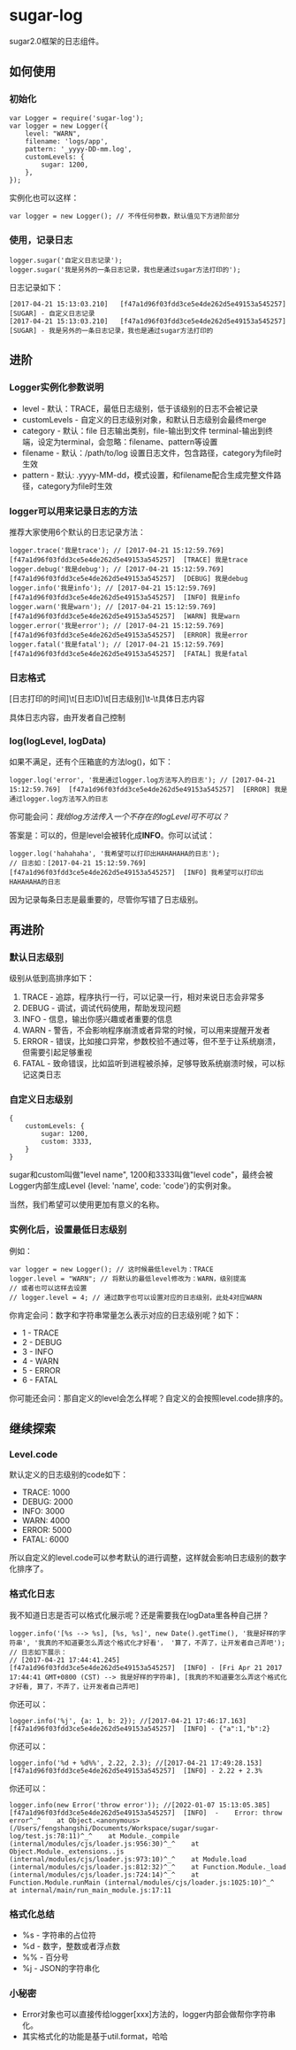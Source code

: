 # sugar-log
sugar2.0框架的日志组件。

## 如何使用
### 初始化

```
var Logger = require('sugar-log');
var logger = new Logger({
	level: "WARN",
	filename: 'logs/app',
	pattern: '_yyyy-DD-mm.log',
	customLevels: {
		sugar: 1200,
	},
});
```
实例化也可以这样：

```
var logger = new Logger(); // 不传任何参数，默认值见下方进阶部分
```
### 使用，记录日志
```
logger.sugar('自定义日志记录');
logger.sugar('我是另外的一条日志记录，我也是通过sugar方法打印的');
```
日志记录如下：

```
[2017-04-21 15:13:03.210]	[f47a1d96f03fdd3ce5e4de262d5e49153a545257]	[SUGAR] - 自定义日志记录
[2017-04-21 15:13:03.210]	[f47a1d96f03fdd3ce5e4de262d5e49153a545257]	[SUGAR] - 我是另外的一条日志记录，我也是通过sugar方法打印的
```

## 进阶
### Logger实例化参数说明
* level - 默认：TRACE，最低日志级别，低于该级别的日志不会被记录
* customLevels - 自定义的日志级别对象，和默认日志级别会最终merge
* category - 默认：file 日志输出类别，file-输出到文件 terminal-输出到终端，设定为terminal，会忽略：filename、pattern等设置
* filename - 默认：/path/to/log 设置日志文件，包含路径，category为file时生效
* pattern - 默认: .yyyy-MM-dd，模式设置，和filename配合生成完整文件路径，category为file时生效

### logger可以用来记录日志的方法
推荐大家使用6个默认的日志记录方法：

```
logger.trace('我是trace'); // [2017-04-21 15:12:59.769]	[f47a1d96f03fdd3ce5e4de262d5e49153a545257]	[TRACE] 我是trace
logger.debug('我是debug'); // [2017-04-21 15:12:59.769]	[f47a1d96f03fdd3ce5e4de262d5e49153a545257]	[DEBUG] 我是debug
logger.info('我是info'); // [2017-04-21 15:12:59.769]	[f47a1d96f03fdd3ce5e4de262d5e49153a545257]	[INFO] 我是info
logger.warn('我是warn'); // [2017-04-21 15:12:59.769]	[f47a1d96f03fdd3ce5e4de262d5e49153a545257]	[WARN] 我是warn
logger.error('我是error'); // [2017-04-21 15:12:59.769]	[f47a1d96f03fdd3ce5e4de262d5e49153a545257]	[ERROR] 我是error
logger.fatal('我是fatal'); // [2017-04-21 15:12:59.769]	[f47a1d96f03fdd3ce5e4de262d5e49153a545257]	[FATAL] 我是fatal
```

### 日志格式
[日志打印的时间]\t[日志ID]\t[日志级别]\t-\t具体日志内容

具体日志内容，由开发者自己控制

### log(logLevel, logData)
如果不满足，还有个压箱底的方法log()，如下：

```
logger.log('error', '我是通过logger.log方法写入的日志'); // [2017-04-21 15:12:59.769]	[f47a1d96f03fdd3ce5e4de262d5e49153a545257]	[ERROR] 我是通过logger.log方法写入的日志
```
你可能会问：*我给log方法传入一个不存在的logLevel可不可以？*

答案是：可以的，但是level会被转化成**INFO**。你可以试试：

```
logger.log('hahahaha', '我希望可以打印出HAHAHAHA的日志');
// 日志如：[2017-04-21 15:12:59.769]	[f47a1d96f03fdd3ce5e4de262d5e49153a545257]	[INFO] 我希望可以打印出HAHAHAHA的日志
```

因为记录每条日志是最重要的，尽管你写错了日志级别。


## 再进阶


### 默认日志级别
级别从低到高排序如下：

1. TRACE - 追踪，程序执行一行，可以记录一行，相对来说日志会非常多
2. DEBUG - 调试，调试代码使用，帮助发现问题
3. INFO - 信息，输出你感兴趣或者重要的信息
4. WARN - 警告，不会影响程序崩溃或者异常的时候，可以用来提醒开发者
5. ERROR - 错误，比如接口异常，参数校验不通过等，但不至于让系统崩溃，但需要引起足够重视
6. FATAL - 致命错误，比如监听到进程被杀掉，足够导致系统崩溃时候，可以标记这类日志

### 自定义日志级别
```
{
	customLevels: {
		sugar: 1200,
		custom: 3333,
	}
}
```
sugar和custom叫做"level name", 1200和3333叫做"level code"，最终会被Logger内部生成Level {level: 'name', code: 'code'}的实例对象。

当然，我们希望可以使用更加有意义的名称。

### 实例化后，设置最低日志级别
例如：

```
var logger = new Logger(); // 这时候最低level为：TRACE
logger.level = "WARN"; // 将默认的最低level修改为：WARN，级别提高
// 或者也可以这样去设置
// logger.level = 4; // 通过数字也可以设置对应的日志级别，此处4对应WARN
```
你肯定会问：数字和字符串常量怎么表示对应的日志级别呢？如下：

* 1 - TRACE
* 2 - DEBUG
* 3 - INFO
* 4 - WARN
* 5 - ERROR
* 6 - FATAL

你可能还会问：那自定义的level会怎么样呢？自定义的会按照level.code排序的。



## 继续探索

### Level.code
默认定义的日志级别的code如下：

* TRACE: 1000
* DEBUG: 2000
* INFO: 3000
* WARN: 4000
* ERROR: 5000
* FATAL: 6000

所以自定义的level.code可以参考默认的进行调整，这样就会影响日志级别的数字化排序了。

### 格式化日志
我不知道日志是否可以格式化展示呢？还是需要我在logData里各种自己拼？

```
logger.info('[%s --> %s], [%s, %s]', new Date().getTime(), '我是好样的字符串', '我真的不知道要怎么弄这个格式化才好看'， '算了，不弄了，让开发者自己弄吧');
// 日志如下展示：
// [2017-04-21 17:44:41.245]	[f47a1d96f03fdd3ce5e4de262d5e49153a545257]	[INFO] - [Fri Apr 21 2017 17:44:41 GMT+0800 (CST) --> 我是好样的字符串], [我真的不知道要怎么弄这个格式化才好看, 算了，不弄了，让开发者自己弄吧]
```

你还可以：

```
logger.info('%j', {a: 1, b: 2}); //[2017-04-21 17:46:17.163]	[f47a1d96f03fdd3ce5e4de262d5e49153a545257]	[INFO] - {"a":1,"b":2}
```
你还可以：

```
logger.info('%d + %d%%', 2.22, 2.3); //[2017-04-21 17:49:28.153]	[f47a1d96f03fdd3ce5e4de262d5e49153a545257]	[INFO] - 2.22 + 2.3%
```
你还可以：

```
logger.info(new Error('throw error')); //[2022-01-07 15:13:05.385]	[f47a1d96f03fdd3ce5e4de262d5e49153a545257]	[INFO]	-	 Error: throw error^_^    at Object.<anonymous> (/Users/fengshangshi/Documents/Workspace/sugar/sugar-log/test.js:78:11)^_^    at Module._compile (internal/modules/cjs/loader.js:956:30)^_^    at Object.Module._extensions..js (internal/modules/cjs/loader.js:973:10)^_^    at Module.load (internal/modules/cjs/loader.js:812:32)^_^    at Function.Module._load (internal/modules/cjs/loader.js:724:14)^_^    at Function.Module.runMain (internal/modules/cjs/loader.js:1025:10)^_^    at internal/main/run_main_module.js:17:11
```

### 格式化总结

* %s - 字符串的占位符
* %d - 数字，整数或者浮点数
* %% - 百分号
* %j - JSON的字符串化

### 小秘密
* Error对象也可以直接传给logger[xxx]方法的，logger内部会做帮你字符串化。
* 其实格式化的功能是基于util.format，哈哈
